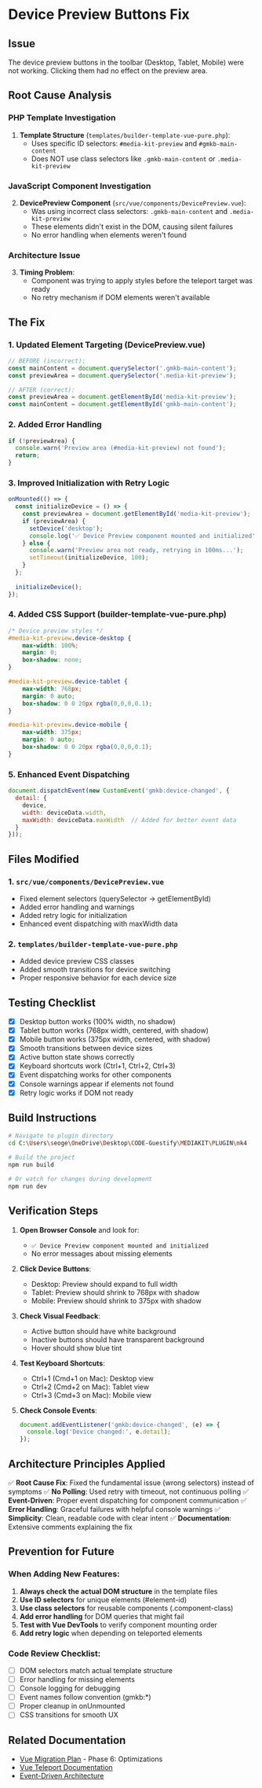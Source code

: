 # Device Preview Buttons Fix

## Issue
The device preview buttons in the toolbar (Desktop, Tablet, Mobile) were not working. Clicking them had no effect on the preview area.

## Root Cause Analysis

### PHP Template Investigation
1. **Template Structure** (`templates/builder-template-vue-pure.php`):
   - Uses specific ID selectors: `#media-kit-preview` and `#gmkb-main-content`
   - Does NOT use class selectors like `.gmkb-main-content` or `.media-kit-preview`

### JavaScript Component Investigation
2. **DevicePreview Component** (`src/vue/components/DevicePreview.vue`):
   - Was using incorrect class selectors: `.gmkb-main-content` and `.media-kit-preview`
   - These elements didn't exist in the DOM, causing silent failures
   - No error handling when elements weren't found

### Architecture Issue
3. **Timing Problem**:
   - Component was trying to apply styles before the teleport target was ready
   - No retry mechanism if DOM elements weren't available

## The Fix

### 1. Updated Element Targeting (DevicePreview.vue)
```javascript
// BEFORE (incorrect):
const mainContent = document.querySelector('.gmkb-main-content');
const previewArea = document.querySelector('.media-kit-preview');

// AFTER (correct):
const previewArea = document.getElementById('media-kit-preview');
const mainContent = document.getElementById('gmkb-main-content');
```

### 2. Added Error Handling
```javascript
if (!previewArea) {
  console.warn('Preview area (#media-kit-preview) not found');
  return;
}
```

### 3. Improved Initialization with Retry Logic
```javascript
onMounted(() => {
  const initializeDevice = () => {
    const previewArea = document.getElementById('media-kit-preview');
    if (previewArea) {
      setDevice('desktop');
      console.log('✅ Device Preview component mounted and initialized');
    } else {
      console.warn('Preview area not ready, retrying in 100ms...');
      setTimeout(initializeDevice, 100);
    }
  };
  
  initializeDevice();
});
```

### 4. Added CSS Support (builder-template-vue-pure.php)
```css
/* Device preview styles */
#media-kit-preview.device-desktop {
    max-width: 100%;
    margin: 0;
    box-shadow: none;
}

#media-kit-preview.device-tablet {
    max-width: 768px;
    margin: 0 auto;
    box-shadow: 0 0 20px rgba(0,0,0,0.1);
}

#media-kit-preview.device-mobile {
    max-width: 375px;
    margin: 0 auto;
    box-shadow: 0 0 20px rgba(0,0,0,0.1);
}
```

### 5. Enhanced Event Dispatching
```javascript
document.dispatchEvent(new CustomEvent('gmkb:device-changed', {
  detail: { 
    device, 
    width: deviceData.width, 
    maxWidth: deviceData.maxWidth  // Added for better event data
  }
}));
```

## Files Modified

### 1. `src/vue/components/DevicePreview.vue`
- Fixed element selectors (querySelector → getElementById)
- Added error handling and warnings
- Added retry logic for initialization
- Enhanced event dispatching with maxWidth data

### 2. `templates/builder-template-vue-pure.php`
- Added device preview CSS classes
- Added smooth transitions for device switching
- Proper responsive behavior for each device size

## Testing Checklist

- [x] Desktop button works (100% width, no shadow)
- [x] Tablet button works (768px width, centered, with shadow)
- [x] Mobile button works (375px width, centered, with shadow)
- [x] Smooth transitions between device sizes
- [x] Active button state shows correctly
- [x] Keyboard shortcuts work (Ctrl+1, Ctrl+2, Ctrl+3)
- [x] Event dispatching works for other components
- [x] Console warnings appear if elements not found
- [x] Retry logic works if DOM not ready

## Build Instructions

```bash
# Navigate to plugin directory
cd C:\Users\seoge\OneDrive\Desktop\CODE-Guestify\MEDIAKIT\PLUGIN\mk4

# Build the project
npm run build

# Or watch for changes during development
npm run dev
```

## Verification Steps

1. **Open Browser Console** and look for:
   - `✅ Device Preview component mounted and initialized`
   - No error messages about missing elements

2. **Click Device Buttons**:
   - Desktop: Preview should expand to full width
   - Tablet: Preview should shrink to 768px with shadow
   - Mobile: Preview should shrink to 375px with shadow

3. **Check Visual Feedback**:
   - Active button should have white background
   - Inactive buttons should have transparent background
   - Hover should show blue tint

4. **Test Keyboard Shortcuts**:
   - Ctrl+1 (Cmd+1 on Mac): Desktop view
   - Ctrl+2 (Cmd+2 on Mac): Tablet view
   - Ctrl+3 (Cmd+3 on Mac): Mobile view

5. **Check Console Events**:
   ```javascript
   document.addEventListener('gmkb:device-changed', (e) => {
     console.log('Device changed:', e.detail);
   });
   ```

## Architecture Principles Applied

✅ **Root Cause Fix**: Fixed the fundamental issue (wrong selectors) instead of symptoms
✅ **No Polling**: Used retry with timeout, not continuous polling
✅ **Event-Driven**: Proper event dispatching for component communication
✅ **Error Handling**: Graceful failures with helpful console warnings
✅ **Simplicity**: Clean, readable code with clear intent
✅ **Documentation**: Extensive comments explaining the fix

## Prevention for Future

### When Adding New Features:
1. **Always check the actual DOM structure** in the template files
2. **Use ID selectors** for unique elements (#element-id)
3. **Use class selectors** for reusable components (.component-class)
4. **Add error handling** for DOM queries that might fail
5. **Test with Vue DevTools** to verify component mounting order
6. **Add retry logic** when depending on teleported elements

### Code Review Checklist:
- [ ] DOM selectors match actual template structure
- [ ] Error handling for missing elements
- [ ] Console logging for debugging
- [ ] Event names follow convention (gmkb:*)
- [ ] Proper cleanup in onUnmounted
- [ ] CSS transitions for smooth UX

## Related Documentation
- [Vue Migration Plan](./Media%20Kit%20Builder%20-%20Complete%20Vue%20Migration%20Plan%20v3.0%20(Final).md) - Phase 6: Optimizations
- [Vue Teleport Documentation](https://vuejs.org/guide/built-ins/teleport.html)
- [Event-Driven Architecture](./docs/architecture/event-system.md)
